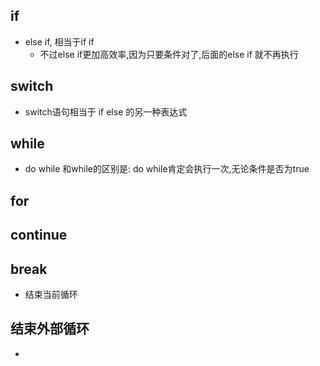 ## if
- else if, 相当于if if
	- 不过else if更加高效率,因为只要条件对了,后面的else if 就不再执行
## switch
- switch语句相当于 if else 的另一种表达式
## while
- do while 和while的区别是: do while肯定会执行一次,无论条件是否为true
## for
## continue
## break
- 结束当前循环
## 结束外部循环
- 